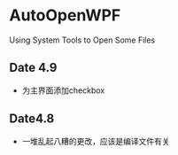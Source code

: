 # AutoOpenWPF

Using System Tools to Open Some Files

## Date 4.9

* 为主界面添加checkbox

## Date4.8

* 一堆乱起八糟的更改，应该是编译文件有关
